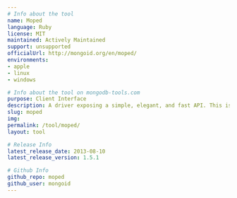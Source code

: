 ```yaml
---
# Info about the tool
name: Moped
language: Ruby
license: MIT
maintained: Actively Maintained
support: unsupported
officialUrl: http://mongoid.org/en/moped/
environments:
- apple
- linux
- windows

# Info about the tool on mongodb-tools.com
purpose: Client Interface
description: A driver exposing a simple, elegant, and fast API. This is the supported driver for the Mongoid ODM.
slug: moped
img: 
permalink: /tool/moped/
layout: tool

# Release Info
latest_release_date: 2013-08-10
latest_release_version: 1.5.1

# Github Info
github_repo: moped
github_user: mongoid
---
```


